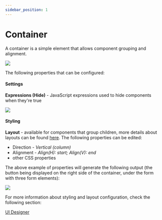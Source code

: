 ```yaml
---
sidebar_position: 1
---
```


# Container

A container is a simple element that allows component grouping and alignment.

![](https://s3.eu-west-1.amazonaws.com/docx.flowx.ai/2.14/ui_designer_container.gif)

The following properties that can be configured:

#### Settings

**Expressions (Hide)** - JavaScript expressions used to hide components when they're true

![](https://s3.eu-west-1.amazonaws.com/docx.flowx.ai/2.14/ui_designer_container_settings.png#center)

#### Styling

**Layout** - available for components that group children, more details about layouts can be found [here](https://tburleson-layouts-demos.firebaseapp.com/#/docs). The following properties can be edited:

* Direction - _Vertical (column)_
* Alignment - _Align(H): start; Align(V): end_
* other CSS properties

The above example of properties will generate the following output (the button being displayed on the right side of the container, under the form with three form elements):

![](https://s3.eu-west-1.amazonaws.com/docx.flowx.ai/2.14/container_styling.png)

For more information about styling and layout configuration, check the following section:

[UI Designer](../../ui-designer.md#styling)